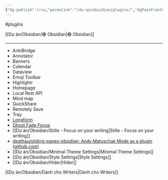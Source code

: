 ```yaml
---
{"dg-publish":true,"permalink":"/du-an/obsidian/plugins/","dgPassFrontmatter":true}
---
```


#plugins 

[[Dự án/Obsidian/🟣 Obsidian\|🟣 Obsidian]]
___
- AnkiBridge
- Annotator
- Banners
- Calendar
- Dataview
- Emoji Toolbar
- Highlightr
- Homepage
- Local Rest API
- Mind map
- QuickShare
- Remotely Save
- Tray
- [Longform](https://github.com/kevboh/longform)
- [Ghost Fade Focus](https://github.com/skipadu/obsidian-ghost-fade-focus)
- [[Dự án/Obsidian/Stille - Focus on your writing\|Stille - Focus on your writing]]
- [deathau/sliding-panes-obsidian: Andy Matuschak Mode as a plugin (github.com)](https://github.com/deathau/sliding-panes-obsidian)
- [[Dự án/Obsidian/Minimal Theme Settings\|Minimal Theme Settings]]
- [[Dự án/Obsidian/Style Settings\|Style Settings]]
- [[Dự án/Obsidian/Hider\|Hider]]

[[Dự án/Obsidian/Dành cho Writers\|Dành cho Writers]]